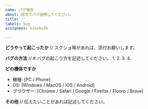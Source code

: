 ```yaml
---
name: バグ報告
about: 短文でバグ説明してください。
title: ''
labels: bug
assignees: kinoko2k

---
```


**どうやって起こったか**
// スクショ等があれば、添付お願いします。

**バグの方法**
// # バグの起こり方を記述してください。
1. 
2. 
3. 
4. 

**どの機体ですか**
 - 機種: [PC / Phone]
 - OS: [Windows / MacOS / iOS / Android]
 - ブラウザー: [Chrome / Safari / Google / Firefox / Floorp / Brave]

**その他**
// 伝えたいことがあれば記述してください。
